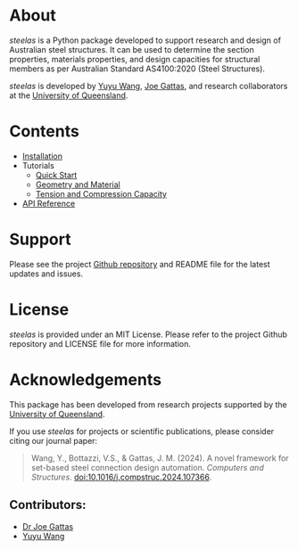 # About

*steelas* is a Python package developed to support research and design of Australian steel structures. It can be used to determine the section properties, materials properties, and design capacities for structural members as per Australian Standard AS4100:2020 (Steel Structures). 

*steelas* is developed by [Yuyu Wang](https://github.com/wyy0990), [Joe Gattas](https://researchers.uq.edu.au/researcher/9443),  and research collaborators at the [University of Queensland](https://civil.uq.edu.au/).

# Contents
- [Installation](install.md)
- Tutorials
    - [Quick Start](tutorial-1.md)
    - [Geometry and Material](tutorial-2.md)
    - [Tension and Compression Capacity](tutorial-3.md)
- [API Reference](reference.md)


# Support
Please see the project [Github repository](https://github.com/Folded-Structures-Lab/steel-as) and README file for the latest updates and issues. 

# License
*steelas* is provided under an MIT License. Please refer to the project Github repository and LICENSE file for more information. 


# Acknowledgements
This package has been developed from research projects supported by the [University of Queensland](https://civil.uq.edu.au/).

If you use *steelas* for projects or scientific publications, please consider citing our journal paper:
> Wang, Y., Bottazzi, V.S., & Gattas, J. M. (2024). A novel framework for set-based steel connection design automation. *Computers and Structures*. [doi:10.1016/j.compstruc.2024.107366](https://doi.org/10.1016/j.compstruc.2024.107366).


## Contributors: 

- [Dr Joe Gattas](https://researchers.uq.edu.au/researcher/9443)
- [Yuyu Wang](https://github.com/wyy0990)